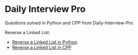 # Daily Interview Pro
 Questions solved in Python and CPP from Daily-Interview-Pro
<div>
 Reverse a Linked List: 
 <ul>
  <li><a href="https://github.com/anishmo99/DailyInterviewPro/blob/master/reverseLinkedList.py"> Reverse a Linked List in Python</a></li>
  <li><a href="https://github.com/anishmo99/DailyInterviewPro/blob/master/reverseLinkedList.cpp">Reverse a Linked List in CPP</a></li></ul>
</div>
